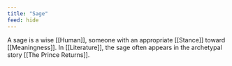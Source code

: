 ```yaml
---
title: "Sage"
feed: hide
---
```


A sage is a wise [[Human]], someone with an appropriate [[Stance]] toward [[Meaningness]]. In [[Literature]], the sage often appears in the archetypal story [[The Prince Returns]]. 